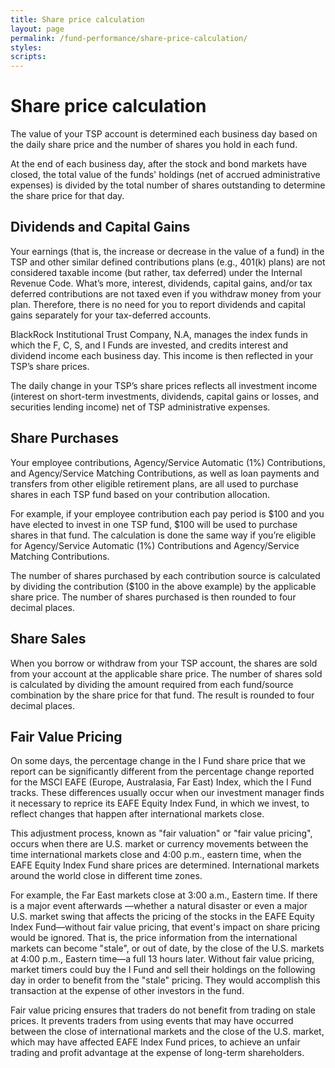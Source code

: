 ```yaml
---
title: Share price calculation
layout: page
permalink: /fund-performance/share-price-calculation/
styles:
scripts:
---
```

# Share price calculation
The value of your TSP account is determined each business day based on the daily share price and the number of shares you hold in each fund.

At the end of each business day, after the stock and bond markets have closed, the total value of the funds' holdings (net of accrued administrative expenses) is divided by the total number of shares outstanding to determine the share price for that day.

## Dividends and Capital Gains
Your earnings (that is, the increase or decrease in the value of a fund) in the TSP and other similar defined contributions plans (e.g., 401(k) plans) are not considered taxable income (but rather, tax deferred) under the Internal Revenue Code. What’s more, interest, dividends, capital gains, and/or tax deferred contributions are not taxed even if you withdraw money from your plan. Therefore, there is no need for you to report dividends and capital gains separately for your tax-deferred accounts.

BlackRock Institutional Trust Company, N.A, manages the index funds in which the F, C, S, and I Funds are invested, and credits interest and dividend income each business day. This income is then reflected in your TSP’s share prices.

The daily change in your TSP’s share prices reflects all investment income (interest on short-term investments, dividends, capital gains or losses, and securities lending income) net of TSP administrative expenses.
## Share Purchases
Your employee contributions, Agency/Service Automatic (1%) Contributions, and Agency/Service Matching Contributions, as well as loan payments and transfers from other eligible retirement plans, are all used to purchase shares in each TSP fund based on your contribution allocation.

For example, if your employee contribution each pay period is $100 and you have elected to invest in one TSP fund, $100 will be used to purchase shares in that fund. The calculation is done the same way if you’re eligible for Agency/Service Automatic (1%) Contributions and Agency/Service Matching Contributions.

The number of shares purchased by each contribution source is calculated by dividing the contribution ($100 in the above example) by the applicable share price. The number of shares purchased is then rounded to four decimal places.
## Share Sales
When you borrow or withdraw from your TSP account, the shares are sold from your account at the applicable share price. The number of shares sold is calculated by dividing the amount required from each fund/source combination by the share price for that fund. The result is rounded to four decimal places.
## Fair Value Pricing
On some days, the percentage change in the I Fund share price that we report can be significantly different from the percentage change reported for the MSCI EAFE (Europe, Australasia, Far East) Index, which the I Fund tracks. These differences usually occur when our investment manager finds it necessary to reprice its EAFE Equity Index Fund, in which we invest, to reflect changes that happen after international markets close.

This adjustment process, known as "fair valuation" or "fair value pricing", occurs when there are U.S. market or currency movements between the time international markets close and 4:00 p.m., eastern time, when the EAFE Equity Index Fund share prices are determined. International markets around the world close in different time zones.

For example, the Far East markets close at 3:00 a.m., Eastern time. If there is a major event afterwards —whether a natural disaster or even a major U.S. market swing that affects the pricing of the stocks in the EAFE Equity Index Fund—without fair value pricing, that event's impact on share pricing would be ignored. That is, the price information from the international markets can become "stale", or out of date, by the close of the U.S. markets at 4:00 p.m., Eastern time—a full 13 hours later. Without fair value pricing, market timers could buy the I Fund and sell their holdings on the following day in order to benefit from the "stale" pricing. They would accomplish this transaction at the expense of other investors in the fund.

Fair value pricing ensures that traders do not benefit from trading on stale prices. It prevents traders from using events that may have occurred between the close of international markets and the close of the U.S. market, which may have affected EAFE Index Fund prices, to achieve an unfair trading and profit advantage at the expense of long-term shareholders.
